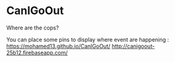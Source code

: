 # CanIGoOut
Where are the cops?


You can place some pins to display where event are happening :
https://mohamed13.github.io/CanIGoOut/
http://canigoout-25b12.firebaseapp.com/
